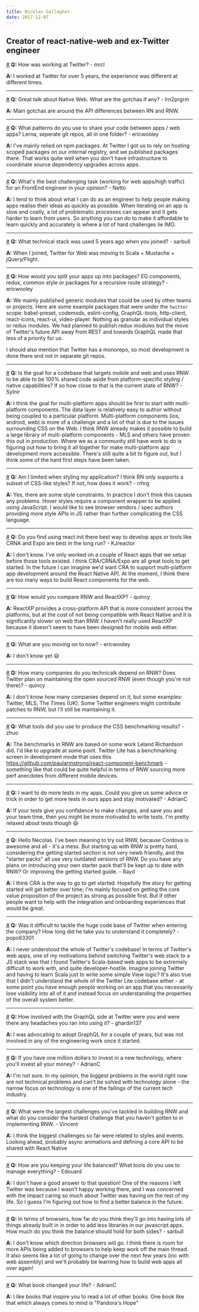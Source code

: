 ```yaml
---
title: Nicolas Gallagher
date: 2017-12-07
---
```


## Creator of react-native-web and ex-Twitter engineer

<a name="working-twitter-mrcl" href="#working-twitter-mrcl">#</a> **Q:** How was working at Twitter? - mrcl

**A:** I worked at Twitter for over 5 years, the experience was different at different times.

---

<a name="great-talk-native-web-gotchas" href="#great-talk-native-web-gotchas">#</a> **Q:** Great talk about Native Web. What are the gotchas if any? - lrn2prgrm

**A:** Main gotchas are around the API differences between RN and RNW.

---

<a name="patterns-use-share-code-apps" href="#patterns-use-share-code-apps">#</a> **Q:** What patterns do you use to share your code between apps / web apps? Lerna, seperate git repos, all in one folder? - ericwooley

**A:** I've mainly relied on npm packages. At Twitter I got us to rely on hosting scoped packages on our internal registry, and we published packages there. That works quite well when you don't have infrastructure to coordinate source dependency upgrades across apps.

---

<a name="whats-best-challenging-task-working" href="#whats-best-challenging-task-working">#</a> **Q:** What's the best challenging task (working for web apps/high traffic) for an FrontEnd engineer in your opinion? - Netto

**A:** I tend to think about what I can do as an engineer to help people making apps realise their ideas as quickly as possible. When iterating on an app is slow and costly, a lot of problematic processes can appear and it gets harder to learn from users. So anything you can do to make it affordable to learn quickly and accurately is where a lot of hard challenges lie IMO.

---

<a name="technical-stack-used-5-years" href="#technical-stack-used-5-years">#</a> **Q:** What technical stack was used 5 years ago when you joined? - sarbull

**A:** When I joined, Twitter for Web was moving to Scala + Mustache + jQuery/Flight.

---

<a name="would-split-apps-packages-eg" href="#would-split-apps-packages-eg">#</a> **Q:** How would you split your apps up into packages? EG components, redux, common style or packages for a recursive route strategy? - ericwooley

**A:** We mainly published generic modules that could be used by other teams or projects. Here are some example packages that were under the `twitter` scope: babel-preset, codemods, eslint-config, GraphQL-tools, http-client, react-icons, react-ui, video-player. Nothing as granular as individual styles or redux modules. We had planned to publish redux modules but the move of Twitter's future API away from REST and towards GraphQL made that less of a priority for us.

I should also mention that Twitter has a monorepo, so most development is done there and not in separate git repos.

---

<a name="goal-codebase-targets-mobile-web" href="#goal-codebase-targets-mobile-web">#</a> **Q:** Is the goal for a codebase that targets mobile and web and uses RNW to be able to be 100% shared code aside from platform-specific styling / native capabilities? If so how close to that is the current state of RNW? - Sylnir

**A:** I think the goal for multi-platform apps should be first to start with multi-platform components. The data layer is relatively easy to author without being coupled to a particular platform. Multi-platform components (ios, android, web) is more of a challenge and a lot of that is due to the issues surrounding CSS on the Web. I think RNW already makes it possible to build a large library of multi-platform components - MLS and others have proven this out in production. Where we as a community still have work to do is figuring out how to bring it all together for make multi-platform app development more accessible. There's still quite a bit to figure out, but I think some of the hard first steps have been taken.

---

<a name="limited-styling-application-think-rn" href="#limited-styling-application-think-rn">#</a> **Q:** Am I limited when styling my application? I think RN only supports a subset of CSS-like styles? If not, how does it work? - rrhrg

**A:** Yes, there are some style constraints. In practice I don't think this causes any problems. Hover styles require a component wrapper to be applied using JavaScript. I would like to see browser vendors / spec authors providing more style APIs in JS rather than further complicating the CSS language.

---

<a name="find-using-react-init-best" href="#find-using-react-init-best">#</a> **Q:** Do you find using react init there best way to develop apps or tools like CRNA and Expo are best in the long run? - KJreactor

**A:** I don't know. I've only worked on a couple of React apps that we setup before those tools existed. I think CRA/CRNA/Expo are all great tools to get started. In the future I can imagine we'd want CRA to support multi-platform app development around the React Native API. At the moment, I think there are too many ways to build React components for the web.

---

<a name="would-compare-rnw-reactxp-quincy" href="#would-compare-rnw-reactxp-quincy">#</a> **Q:** How would you compare RNW and ReactXP? - quincy

**A:** ReactXP provides a cross-platform API that is more consistent across the platforms, but at the cost of not being compatible with React Native and it is significantly slower on web than RNW. I haven't really used ReactXP because it doesn't seem to have been designed for mobile web either.

---

<a name="moving-ericwooley" href="#moving-ericwooley">#</a> **Q:** What are you moving on to now? - ericwooley

**A:** I don't know yet :smiley:

---

<a name="many-companies-technicalk-depend-rnw" href="#many-companies-technicalk-depend-rnw">#</a> **Q:** How many companies do you technicalk depend on RNW? Does Twitter plan on maintaining the open sourced RNW (even though you're not there)? - quincy

**A:** I don't know how many companies depend on it, but some examples: Twitter, MLS, The Times (UK). Some Twitter engineers might contribute patches to RNW, but I'll still be maintaining it.

---

<a name="tools-use-produce-css-benchmarking" href="#tools-use-produce-css-benchmarking">#</a> **Q:** What tools did you use to produce the CSS benchmarking results? - zhuo

**A:** The benchmarks in RNW are based on some work Leland Richardson did. I'd like to upgrade at some point. Twitter Lite has a benchmarking screen in development mode that uses this https://github.com/paularmstrong/react-component-benchmark - something like that could be quite helpful in terms of RNW sourcing more perf anecdotes from different mobile devices.

---

<a name="want-tests-apps-could-give" href="#want-tests-apps-could-give">#</a> **Q:** I want to do more tests in my apps. Could you give us some advice or trick in order to get more tests in ours apps and stay motivated? - AdrianC

**A:** If your tests give you confidence to make changes, and save you and your team time, then you might be more motivated to write tests. I'm pretty relaxed about tests though :smiley:

---

<a name="hello-necolas-ive-meaning-try" href="#hello-necolas-ive-meaning-try">#</a> **Q:** Hello Necolas. I've been meaning to try out RNW, because Cordova is awesome and all - it's a mess. But starting up with RNW is pretty hard, considering the getting started section is not very newb friendly, and the "starter packs" all use very outdated versions of RNW. Do you have any plans on introducing your own starter pack that'll be kept up to date with RNW? Or improving the getting started guide. - Rayd

**A:** I think CRA is the way to go to get started. Hopefully the story for getting started will get better over time; I'm mainly focused on getting the core value proposition of the project as strong as possible first. But if other people want to help with the integration and onboarding experiences that would be great.

---

<a name="difficult-tackle-huge-code-base" href="#difficult-tackle-huge-code-base">#</a> **Q:** Was it difficult to tackle the huge code base of Twitter when entering the company? How long did he take you to understand it completely? - popo63301

**A:** I never understood the whole of Twitter's codebase! In terms of Twitter's web apps, one of my motivations behind switching Twitter's web stack to a JS stack was that I found Twitter's Scala-based web apps to be extremely difficult to work with, and quite developer-hostile. Imagine joining Twitter and having to learn Scala just to write some simple View logic? It's also true that I didn't understand the whole of the Twitter Lite codebase either - at some point you have enough people working on an app that you necessarily lose visibility into all of it and instead focus on understanding the properties of the overall system better.

---

<a name="involved-graphql-side-twitter-headaches" href="#involved-graphql-side-twitter-headaches">#</a> **Q:** How involved with the GraphQL side at Twitter were you and were there any headaches you ran into using it? - ghardin137

**A:** I was advocating to adopt GraphQL for a couple of years, but was not involved in any of the engineering work once it started.

---

<a name="one-million-dollars-invest-new" href="#one-million-dollars-invest-new">#</a> **Q:** If you have one million dollars to invest in a new technology, where you'll invest all your money? - AdrianC

**A:** I'm not sure. In my opinion, the biggest problems in the world right now are not technical problems and can't be solved with technology alone - the narrow focus on technology is one of the failings of the current tech industry.

---

<a name="largest-challenges-youve-tackled-building" href="#largest-challenges-youve-tackled-building">#</a> **Q:** What were the largest challenges you've tackled in building RNW and what do you consider the hardest challenge that you haven't gotten to in implementing RNW. - Vincent

**A:** I think the biggest challenges so far were related to styles and events. Looking ahead, probably async animations and defining a core API to be shared with React Native

---

<a name="keeping-life-balanced-tools-use" href="#keeping-life-balanced-tools-use">#</a> **Q:** How are you keeping your life balanced? What tools do you use to manage everything? - Edouard

**A:** I don't have a good answer to that question! One of the reasons I left Twitter was because I wasn't happy working there, and I was concerned with the impact caring so much about Twitter was having on the rest of my life. So I guess I'm figuring out how to find a better balance in the future.

---

<a name="terms-browsers-far-think-theyll" href="#terms-browsers-far-think-theyll">#</a> **Q:** In terms of browsers, how far do you think they'll go into having lots of things already built in in order to add less libraries in our javascript apps. How much do you think the balance should hold for both sides? - sarbull

**A:** I don't know which direction browsers will go. I think there is room for more APIs being added to browsers to help keep work off the main thread. It also seems like a lot of going to change over the next few years (inc with web assembly) and we'll probably be learning how to build web apps all over again!

---

<a name="book-changed-life-adrianc" href="#book-changed-life-adrianc">#</a> **Q:** What book changed your life? - AdrianC

**A:** I like books that inspire you to read a lot of other books. One book like that which always comes to mind is "Pandora's Hope"
